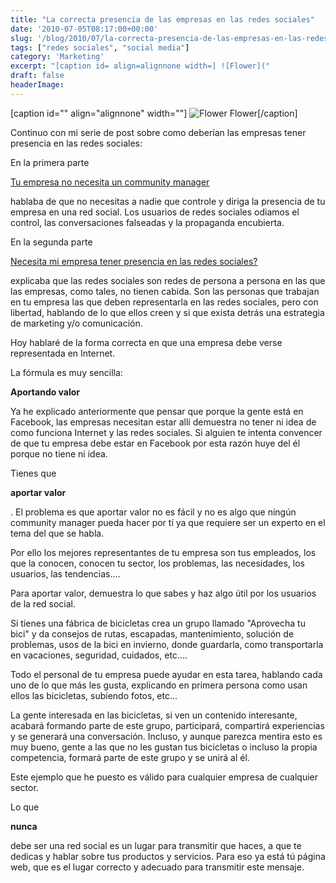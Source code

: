 ```yaml
---
title: "La correcta presencia de las empresas en las redes sociales"
date: '2010-07-05T08:17:00+00:00'
slug: '/blog/2010/07/la-correcta-presencia-de-las-empresas-en-las-redes-sociales'
tags: ["redes sociales", "social media"]
category: 'Marketing'
excerpt: "[caption id= align=alignnone width=] ![Flower]("
draft: false
headerImage: 
---
```

[caption id="" align="alignnone" width=""] ![Flower](http://static1.squarespace.com/static/5303797ae4b0c6ad9e43f072/5303ce80e4b0400995a883d6/5303cf33e4b0400995a88af3/1392758579769/flower-scaled600.jpg) Flower[/caption]

Continuo con mi serie de post sobre como deberían las empresas tener presencia en las redes sociales:

En la primera parte

[Tu empresa no necesita un community manager](http://static.squarespace.com/static/5303797ae4b0c6ad9e43f072/5303ce80e4b0400995a883d6/5303cf33e4b0400995a88af0/1392758579464/tu-empresa-no-necesita-un-community-manager?format=original)

hablaba de que no necesitas a nadie que controle y diriga la presencia de tu empresa en una red social. Los usuarios de redes sociales odiamos el control, las conversaciones falseadas y la propaganda encubierta.

En la segunda parte

[Necesita mi empresa tener presencia en las redes sociales?](http://static.squarespace.com/static/5303797ae4b0c6ad9e43f072/5303ce80e4b0400995a883d6/5303cf33e4b0400995a88af6/1392758579969/necesita-mi-empresa-tener-presencia-en-las-re?format=original)

explicaba que las redes sociales son redes de persona a persona en las que las empresas, como tales, no tienen cabida. Son las personas que trabajan en tu empresa las que deben representarla en las redes sociales, pero con libertad, hablando de lo que ellos creen y si que exista detrás una estrategia de marketing y/o comunicación.

Hoy hablaré de la forma correcta en que una empresa debe verse representada en Internet.

La fórmula es muy sencilla: 

**Aportando valor**

Ya he explicado anteriormente que pensar que porque la gente está en Facebook, las empresas necesitan estar allí demuestra no tener ni idea de como funciona Internet y las redes sociales. Si alguien te intenta convencer de que tu empresa debe estar en Facebook por esta razón huye del él porque no tiene ni idea.

Tienes que

**aportar valor**

. El problema es que aportar valor no es fácil y no es algo que ningún community manager pueda hacer por tí ya que requiere ser un experto en el tema del que se habla.

Por ello los mejores representantes de tu empresa son tus empleados, los que la conocen, conocen tu sector, los problemas, las necesidades, los usuarios, las tendencias....

Para aportar valor, demuestra lo que sabes y haz algo útil por los usuarios de la red social. 

Si tienes una fábrica de bicicletas crea un grupo llamado "Aprovecha tu bici" y da consejos de rutas, escapadas, mantenimiento, solución de problemas, usos de la bici en invierno, donde guardarla, como transportarla en vacaciones, seguridad, cuidados, etc.... 

Todo el personal de tu empresa puede ayudar en esta tarea, hablando cada uno de lo que más les gusta, explicando en primera persona como usan ellos las bicicletas, subiendo fotos, etc...

La gente interesada en las bicicletas, si ven un contenido interesante, acabará formando parte de este grupo, participará, compartirá experiencias y se generará una conversación. Incluso, y aunque parezca mentira esto es muy bueno, gente a las que no les gustan tus bicicletas o incluso la propia competencia, formará parte de este grupo y se unirá al él.

Este ejemplo que he puesto es válido para cualquier empresa de cualquier sector.

Lo que

**nunca**

debe ser una red social es un lugar para transmitir que haces, a que te dedicas y hablar sobre tus productos y servicios. Para eso ya está tú página web, que es el lugar correcto y adecuado para transmitir este mensaje.

